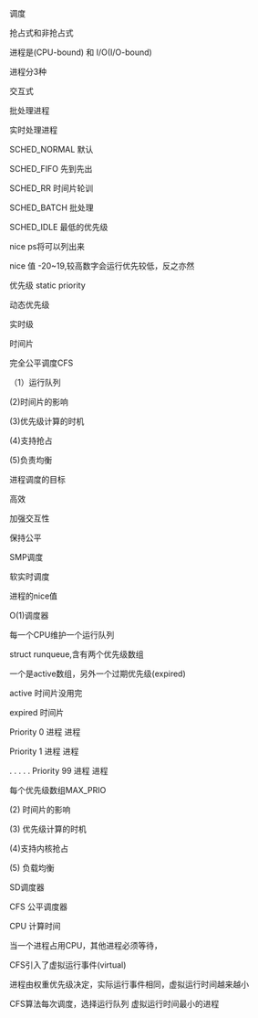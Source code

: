 调度


抢占式和非抢占式



 进程是(CPU-bound) 和 I/O(I/O-bound)


进程分3种

交互式


批处理进程


实时处理进程


SCHED_NORMAL  默认


SCHED_FIFO    先到先出


SCHED_RR     时间片轮训


SCHED_BATCH  批处理



SCHED_IDLE   最低的优先级



nice   ps将可以列出来


nice 值 -20~19,较高数字会运行优先较低，反之亦然



优先级 static priority


动态优先级



实时级



时间片 



  完全公平调度CFS

（1）运行队列



(2)时间片的影响


(3)优先级计算的时机


(4)支持抢占

(5)负责均衡


进程调度的目标



高效

加强交互性


保持公平

SMP调度

软实时调度


进程的nice值




O(1)调度器

每一个CPU维护一个运行队列



struct runqueue,含有两个优先级数组

一个是active数组，另外一个过期优先级(expired)



active 时间片没用完

expired 时间片


Priority 0        进程   进程 


Priority 1        进程   进程

 .
 .
 .
 .
 .
Priority 99        进程 进程


每个优先级数组MAX_PRIO



(2) 时间片的影响



(3) 优先级计算的时机



(4)支持内核抢占


(5) 负载均衡


SD调度器






CFS 公平调度器



CPU 计算时间



当一个进程占用CPU，其他进程必须等待，

CFS引入了虚拟运行事件(virtual)


进程由权重优先级决定，实际运行事件相同，虚拟运行时间越来越小


CFS算法每次调度，选择运行队列 虚拟运行时间最小的进程

